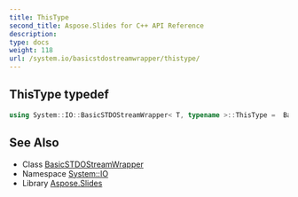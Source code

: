 ```yaml
---
title: ThisType
second_title: Aspose.Slides for C++ API Reference
description: 
type: docs
weight: 118
url: /system.io/basicstdostreamwrapper/thistype/
---
```

## ThisType typedef




```cpp
using System::IO::BasicSTDOStreamWrapper< T, typename >::ThisType =  BasicSTDOStreamWrapper<T>
```

## See Also

* Class [BasicSTDOStreamWrapper](../)
* Namespace [System::IO](../../)
* Library [Aspose.Slides](../../../)